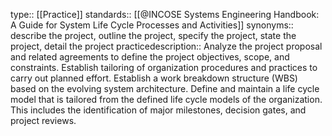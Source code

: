 type:: [[Practice]]
standards:: [[@INCOSE Systems Engineering Handbook: A Guide for System Life Cycle Processes and Activities]]
synonyms:: describe the project, outline the project, specify the project, state the project, detail the project
practicedescription:: Analyze the project proposal and related agreements to define the project objectives, scope, and constraints. Establish tailoring of organization procedures and practices to carry out planned effort. Establish a work breakdown structure (WBS) based on the evolving system architecture. Define and maintain a life cycle model that is tailored from the defined life cycle models of the organization. This includes the identification of major milestones, decision gates, and project reviews.
